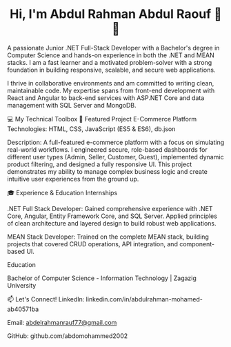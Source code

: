 <h1 align="center">Hi, I'm Abdul Rahman Abdul Raouf 👋<span class="wave">👋</span></h1>

<!-- A little CSS for the waving animation -->

<style>
.wave {
animation-name: wave-animation;  /* Refers to the name of the animation /
animation-duration: 2.5s;        / The duration of the animation /
animation-iteration-count: infinite;  / The number of times the animation will repeat /
transform-origin: 70% 70%;       / Sets the origin for the transform property */
display: inline-block;
}
@keyframes wave-animation {
0%   { transform: rotate( 0.0deg) }
10%  { transform: rotate(14.0deg) }
20%  { transform: rotate(-8.0deg) }
30%  { transform: rotate(14.0deg) }
40%  { transform: rotate(-4.0deg) }
50%  { transform: rotate(10.0deg) }
60%  { transform: rotate( 0.0deg) }
100% { transform: rotate( 0.0deg) }
}
</style>

A passionate Junior .NET Full-Stack Developer with a Bachelor's degree in Computer Science and hands-on experience in both the .NET and MEAN stacks. I am a fast learner and a motivated problem-solver with a strong foundation in building responsive, scalable, and secure web applications.

I thrive in collaborative environments and am committed to writing clean, maintainable code. My expertise spans from front-end development with React and Angular to back-end services with ASP.NET Core and data management with SQL Server and MongoDB.

💻 My Technical Toolbox
🚀 Featured Project
E-Commerce Platform
Technologies: HTML, CSS, JavaScript (ES5 & ES6), db.json

Description: A full-featured e-commerce platform with a focus on simulating real-world workflows. I engineered secure, role-based dashboards for different user types (Admin, Seller, Customer, Guest), implemented dynamic product filtering, and designed a fully responsive UI. This project demonstrates my ability to manage complex business logic and create intuitive user experiences from the ground up.

🎓 Experience & Education
Internships

.NET Full Stack Developer: Gained comprehensive experience with .NET Core, Angular, Entity Framework Core, and SQL Server. Applied principles of clean architecture and layered design to build robust web applications.

MEAN Stack Developer: Trained on the complete MEAN stack, building projects that covered CRUD operations, API integration, and component-based UI.

Education

Bachelor of Computer Science - Information Technology | Zagazig University

📫 Let's Connect!
LinkedIn: linkedin.com/in/abdulrahman-mohamed-ab40571ba

Email: abdelrahmanrauf77@gmail.com

GitHub: github.com/abdomohammed2002
